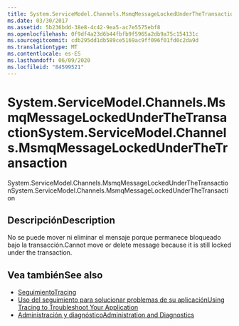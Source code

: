 ```yaml
---
title: System.ServiceModel.Channels.MsmqMessageLockedUnderTheTransaction
ms.date: 03/30/2017
ms.assetid: 5b236bdd-38e8-4c42-9ea5-ac7e5575ebf8
ms.openlocfilehash: 0f9df4a23d6b44fbfb9f5965a2db9a75c154131c
ms.sourcegitcommit: cdb295dd1db589ce5169ac9ff096f01fd0c2da9d
ms.translationtype: MT
ms.contentlocale: es-ES
ms.lasthandoff: 06/09/2020
ms.locfileid: "84599521"
---
```

# <a name="systemservicemodelchannelsmsmqmessagelockedunderthetransaction"></a><span data-ttu-id="18cd5-102">System.ServiceModel.Channels.MsmqMessageLockedUnderTheTransaction</span><span class="sxs-lookup"><span data-stu-id="18cd5-102">System.ServiceModel.Channels.MsmqMessageLockedUnderTheTransaction</span></span>
<span data-ttu-id="18cd5-103">System.ServiceModel.Channels.MsmqMessageLockedUnderTheTransaction</span><span class="sxs-lookup"><span data-stu-id="18cd5-103">System.ServiceModel.Channels.MsmqMessageLockedUnderTheTransaction</span></span>  
  
## <a name="description"></a><span data-ttu-id="18cd5-104">Descripción</span><span class="sxs-lookup"><span data-stu-id="18cd5-104">Description</span></span>  
 <span data-ttu-id="18cd5-105">No se puede mover ni eliminar el mensaje porque permanece bloqueado bajo la transacción.</span><span class="sxs-lookup"><span data-stu-id="18cd5-105">Cannot move or delete message because it is still locked under the transaction.</span></span>  
  
## <a name="see-also"></a><span data-ttu-id="18cd5-106">Vea también</span><span class="sxs-lookup"><span data-stu-id="18cd5-106">See also</span></span>

- [<span data-ttu-id="18cd5-107">Seguimiento</span><span class="sxs-lookup"><span data-stu-id="18cd5-107">Tracing</span></span>](index.md)
- [<span data-ttu-id="18cd5-108">Uso del seguimiento para solucionar problemas de su aplicación</span><span class="sxs-lookup"><span data-stu-id="18cd5-108">Using Tracing to Troubleshoot Your Application</span></span>](using-tracing-to-troubleshoot-your-application.md)
- [<span data-ttu-id="18cd5-109">Administración y diagnóstico</span><span class="sxs-lookup"><span data-stu-id="18cd5-109">Administration and Diagnostics</span></span>](../index.md)
